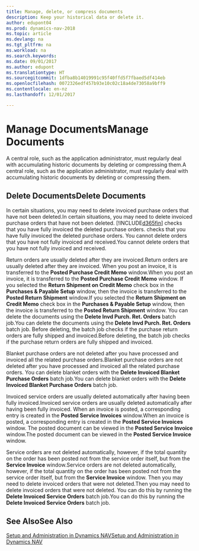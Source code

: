 ```yaml
---
title: Manage, delete, or compress documents
description: Keep your historical data or delete it.
author: edupont04
ms.prod: dynamics-nav-2018
ms.topic: article
ms.devlang: na
ms.tgt_pltfrm: na
ms.workload: na
ms.search.keywords: 
ms.date: 09/01/2017
ms.author: edupont
ms.translationtype: HT
ms.sourcegitcommit: 1dfba8b14019991c95f40ffd5f7fbaed5df414eb
ms.openlocfilehash: 0072326edf457b93e10c02c18a4de73058a9bff9
ms.contentlocale: en-nz
ms.lasthandoff: 12/01/2017

---
```

# <a name="manage-documents"></a><span data-ttu-id="a7c7e-103">Manage Documents</span><span class="sxs-lookup"><span data-stu-id="a7c7e-103">Manage Documents</span></span>
<span data-ttu-id="a7c7e-104">A central role, such as the application administrator, must regularly deal with accumulating historic documents by deleting or compressing them.</span><span class="sxs-lookup"><span data-stu-id="a7c7e-104">A central role, such as the application administrator, must regularly deal with accumulating historic documents by deleting or compressing them.</span></span>  

## <a name="delete-documents"></a><span data-ttu-id="a7c7e-105">Delete Documents</span><span class="sxs-lookup"><span data-stu-id="a7c7e-105">Delete Documents</span></span>
<span data-ttu-id="a7c7e-106">In certain situations, you may need to delete invoiced purchase orders that have not been deleted.</span><span class="sxs-lookup"><span data-stu-id="a7c7e-106">In certain situations, you may need to delete invoiced purchase orders that have not been deleted.</span></span> [!INCLUDE[d365fin](includes/d365fin_md.md)]<span data-ttu-id="a7c7e-107"> checks that you have fully invoiced the deleted purchase orders.</span><span class="sxs-lookup"><span data-stu-id="a7c7e-107"> checks that you have fully invoiced the deleted purchase orders.</span></span> <span data-ttu-id="a7c7e-108">You cannot delete orders that you have not fully invoiced and received.</span><span class="sxs-lookup"><span data-stu-id="a7c7e-108">You cannot delete orders that you have not fully invoiced and received.</span></span>  

<span data-ttu-id="a7c7e-109">Return orders are usually deleted after they are invoiced.</span><span class="sxs-lookup"><span data-stu-id="a7c7e-109">Return orders are usually deleted after they are invoiced.</span></span> <span data-ttu-id="a7c7e-110">When you post an invoice, it is transferred to the **Posted Purchase Credit Memo** window.</span><span class="sxs-lookup"><span data-stu-id="a7c7e-110">When you post an invoice, it is transferred to the **Posted Purchase Credit Memo** window.</span></span> <span data-ttu-id="a7c7e-111">If you selected the **Return Shipment on Credit Memo** check box in the **Purchases & Payable Setup** window, then the invoice is transferred to the **Posted Return Shipment** window.</span><span class="sxs-lookup"><span data-stu-id="a7c7e-111">If you selected the **Return Shipment on Credit Memo** check box in the **Purchases & Payable Setup** window, then the invoice is transferred to the **Posted Return Shipment** window.</span></span> <span data-ttu-id="a7c7e-112">You can delete the documents using the **Delete Invd Purch. Ret. Orders** batch job.</span><span class="sxs-lookup"><span data-stu-id="a7c7e-112">You can delete the documents using the **Delete Invd Purch. Ret. Orders** batch job.</span></span> <span data-ttu-id="a7c7e-113">Before deleting, the batch job checks if the purchase return orders are fully shipped and invoiced.</span><span class="sxs-lookup"><span data-stu-id="a7c7e-113">Before deleting, the batch job checks if the purchase return orders are fully shipped and invoiced.</span></span>  

<span data-ttu-id="a7c7e-114">Blanket purchase orders are not deleted after you have processed and invoiced all the related purchase orders.</span><span class="sxs-lookup"><span data-stu-id="a7c7e-114">Blanket purchase orders are not deleted after you have processed and invoiced all the related purchase orders.</span></span> <span data-ttu-id="a7c7e-115">You can delete blanket orders with the **Delete Invoiced Blanket Purchase Orders** batch job.</span><span class="sxs-lookup"><span data-stu-id="a7c7e-115">You can delete blanket orders with the **Delete Invoiced Blanket Purchase Orders** batch job.</span></span>  

<span data-ttu-id="a7c7e-116">Invoiced service orders are usually deleted automatically after having been fully invoiced.</span><span class="sxs-lookup"><span data-stu-id="a7c7e-116">Invoiced service orders are usually deleted automatically after having been fully invoiced.</span></span> <span data-ttu-id="a7c7e-117">When an invoice is posted, a corresponding entry is created in the **Posted Service Invoices** window.</span><span class="sxs-lookup"><span data-stu-id="a7c7e-117">When an invoice is posted, a corresponding entry is created in the **Posted Service Invoices** window.</span></span> <span data-ttu-id="a7c7e-118">The posted document can be viewed in the **Posted Service Invoice** window.</span><span class="sxs-lookup"><span data-stu-id="a7c7e-118">The posted document can be viewed in the **Posted Service Invoice** window.</span></span>  

<span data-ttu-id="a7c7e-119">Service orders are not deleted automatically, however, if the total quantity on the order has been posted not from the service order itself, but from the **Service Invoice** window.</span><span class="sxs-lookup"><span data-stu-id="a7c7e-119">Service orders are not deleted automatically, however, if the total quantity on the order has been posted not from the service order itself, but from the **Service Invoice** window.</span></span> <span data-ttu-id="a7c7e-120">Then you may need to delete invoiced orders that were not deleted.</span><span class="sxs-lookup"><span data-stu-id="a7c7e-120">Then you may need to delete invoiced orders that were not deleted.</span></span> <span data-ttu-id="a7c7e-121">You can do this by running the **Delete Invoiced Service Orders** batch job.</span><span class="sxs-lookup"><span data-stu-id="a7c7e-121">You can do this by running the **Delete Invoiced Service Orders** batch job.</span></span>  

## <a name="see-also"></a><span data-ttu-id="a7c7e-122">See Also</span><span class="sxs-lookup"><span data-stu-id="a7c7e-122">See Also</span></span>  
[<span data-ttu-id="a7c7e-123">Setup and Administration in Dynamics NAV</span><span class="sxs-lookup"><span data-stu-id="a7c7e-123">Setup and Administration in Dynamics NAV</span></span>](admin-setup-and-administration.md)  

